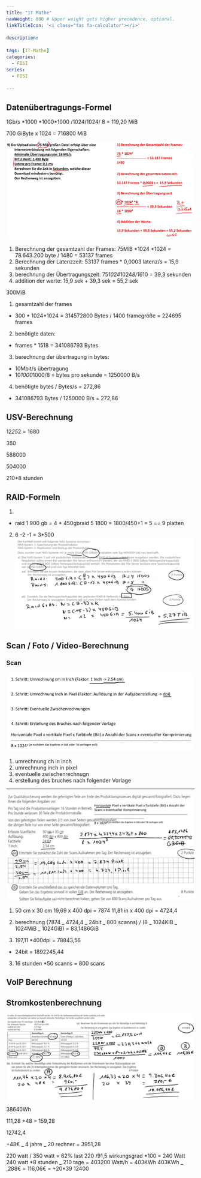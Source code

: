 ```yaml
---
title: "IT Mathe"
navWeight: 800 # Upper weight gets higher precedence, optional.
linkTitleIcon: '<i class="fas fa-calculator"></i>'

description:

tags: [IT-Mathe]
categories:
  - FISI
series:
  - FISI

---
```


## Datenübertragungs-Formel

1Gb/s *1000 *1000\*1000 /1024/1024/ 8 = 119,20 MiB

700 GiByte x 1024 = 716800 MiB



[![](image-1666799804200-56-40.png)](image-1666799804200-56-40.png)

1. Berechnung der gesamtzahl der Frames: 75MiB *1024 *1024 = 78.643.200 byte / 1480 = 53137 frames
2. Berechnung der Latenzzeit: 53137 frames \* 0,0003 latenz/s = 15,9 sekunden
3. berechnung der Übertragungszeit: 75*1024*1024*8/16*10 = 39,3 sekunden
4. addition der werte: 15,9 sek + 39,3 sek = 55,2 sek



300MiB

1. gesamtzahl der frames

- 300 * 1024*1024 = 314572800 Bytes / 1400 framegröße = 224695 frames

2. benötigte daten:

- frames \* 1518 = 341086793 Bytes

3. berechnung der übertragung in bytes:

- 10Mbit/s übertragung
- 10*1000*1000/8 = bytes pro sekunde = 1250000 B/s

4. benötigte bytes / Bytes/s = 272,86

- 341086793 Bytes / 1250000 B/s = 272,86

## USV-Berechnung

12*25*2 = 1680

350

588000

504000

210\*8 stunden

## RAID-Formeln

1.

- raid 1 900 gb = 4 \* 450gbraid 5 1800 = 1800/450+1 = 5
  == 9 platten

2. 6 -2 -1 = 3\*500
   [![](image-1666805110392-25-05.png)](image-1666805110392-25-05.png)

## Scan / Foto / Video-Berechnung

### Scan

[![](image-1666801830632-30-24.png)](image-1666801830632-30-24.png)

1. umrechnung ch in inch
2. umrechnung inch in pixel
3. eventuelle zwischenrechnugn
4. erstellung des bruches nach folgender Vorlage

---

[![](image-1666803205031-53-15.png)](image-1666803205031-53-15.png)

1. 50 cm x 30 cm
   19,69 x 400 dpi = 7874
   11,81 in x 400 dpi = 4724,4

2. berechnung
   (7874 _ 4724,4 _ 24bit _ 800 scanns) / (8 _ 1024KiB _ 1024MiB _ 1024GiB) = 83,1486GiB

3. 197,11 \*400dpi = 78843,56

- 24bit = 1892245,44

3. 16 stunden \*50 scanns = 800 scans

## VoIP Berechnung

## Stromkostenberechnung

[![](image-1666807708011-08-23.png)](image-1666807708011-08-23.png)

38640Wh

111,28 +48 = 159,28

12742,4

+48€ _ 4 jahre _ 20 rechner = 3951,28

220 watt / 350 watt = 62% last
220 /91,5 wirkungsgrad *100 = 240 Watt
240 watt *8 stunden _ 210 tage = 403200 Watt/h = 403KWh
403KWh _ ,288€ = 116,06€ =
+20\*39
12400
